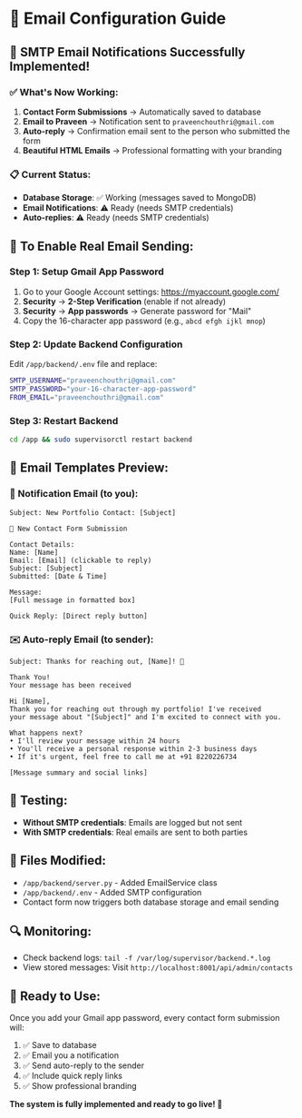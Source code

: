 # 📧 Email Configuration Guide

## 🚀 SMTP Email Notifications Successfully Implemented!

### ✅ What's Now Working:
1. **Contact Form Submissions** → Automatically saved to database
2. **Email to Praveen** → Notification sent to `praveenchouthri@gmail.com`
3. **Auto-reply** → Confirmation email sent to the person who submitted the form
4. **Beautiful HTML Emails** → Professional formatting with your branding

### 📋 Current Status:
- **Database Storage**: ✅ Working (messages saved to MongoDB)
- **Email Notifications**: ⚠️ Ready (needs SMTP credentials)
- **Auto-replies**: ⚠️ Ready (needs SMTP credentials)

## 🔧 To Enable Real Email Sending:

### Step 1: Setup Gmail App Password
1. Go to your Google Account settings: https://myaccount.google.com/
2. **Security** → **2-Step Verification** (enable if not already)
3. **Security** → **App passwords** → Generate password for "Mail"
4. Copy the 16-character app password (e.g., `abcd efgh ijkl mnop`)

### Step 2: Update Backend Configuration
Edit `/app/backend/.env` file and replace:
```bash
SMTP_USERNAME="praveenchouthri@gmail.com"
SMTP_PASSWORD="your-16-character-app-password"
FROM_EMAIL="praveenchouthri@gmail.com"
```

### Step 3: Restart Backend
```bash
cd /app && sudo supervisorctl restart backend
```

## 📧 Email Templates Preview:

### 🔔 Notification Email (to you):
```
Subject: New Portfolio Contact: [Subject]

🎉 New Contact Form Submission

Contact Details:
Name: [Name]
Email: [Email] (clickable to reply)
Subject: [Subject]
Submitted: [Date & Time]

Message:
[Full message in formatted box]

Quick Reply: [Direct reply button]
```

### ✉️ Auto-reply Email (to sender):
```
Subject: Thanks for reaching out, [Name]! 🎉

Thank You!
Your message has been received

Hi [Name],
Thank you for reaching out through my portfolio! I've received 
your message about "[Subject]" and I'm excited to connect with you.

What happens next?
• I'll review your message within 24 hours
• You'll receive a personal response within 2-3 business days
• If it's urgent, feel free to call me at +91 8220226734

[Message summary and social links]
```

## 🧪 Testing:
- **Without SMTP credentials**: Emails are logged but not sent
- **With SMTP credentials**: Real emails are sent to both parties

## 📁 Files Modified:
- `/app/backend/server.py` - Added EmailService class
- `/app/backend/.env` - Added SMTP configuration
- Contact form now triggers both database storage and email sending

## 🔍 Monitoring:
- Check backend logs: `tail -f /var/log/supervisor/backend.*.log`
- View stored messages: Visit `http://localhost:8001/api/admin/contacts`

## 🎯 Ready to Use:
Once you add your Gmail app password, every contact form submission will:
1. ✅ Save to database 
2. ✅ Email you a notification
3. ✅ Send auto-reply to the sender
4. ✅ Include quick reply links
5. ✅ Show professional branding

**The system is fully implemented and ready to go live! 🚀**